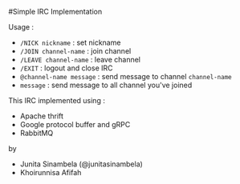 #Simple IRC Implementation

Usage :
* `/NICK nickname` : set nickname
* `/JOIN channel-name` : join channel
* `/LEAVE channel-name` : leave channel
* `/EXIT` : logout and close IRC
* `@channel-name message` : send message to channel `channel-name`
* `message` : send message to all channel you've joined

This IRC implemented using :
* Apache thrift
* Google protocol buffer and gRPC
* RabbitMQ

by 
* Junita Sinambela (@junitasinambela)
* Khoirunnisa Afifah
